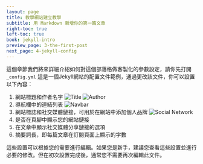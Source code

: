 ```yaml
---
layout: page
title: 教學網站建立教學
subtitle: 用 Markdown 新增你的第一篇文章
right-toc: true
left-toc: true
book: jekyll-intro
preview_page: 3-the-first-post
next_page: 4-jekyll-config
---
```


這個章節我們將來詳細介紹如何對這個部落格做客製化的參數設定，請你先打開 `_config.yml` 這是一個Jekyll網站的配置文件範例，通過更改該文件，你可以設置以下內容：

1. 網站標題和作者名字
![Title](/img/4-jekyll-config/1.jpg)
![Author](/img/4-jekyll-config/2.jpg)
2. 導航欄中的連結列表
![Navbar](/img/4-jekyll-config/3.jpg)
3. 網站標誌和社交媒體鏈接，可用於在網站中添加個人品牌
![Social Network](/img/4-jekyll-config/4.jpg)
4. 是否在頁腳中顯示您的網站鏈接
5. 在文章中顯示社交媒體分享鏈接的選項
6. 摘要詞長，即每篇文章在訂閱頁面上顯示的字數

這些設置可以根據您的需要進行編輯。如果您是新手，建議您查看這些設置並進行必要的修改。但在初次設置完成後，通常您不需要再次編輯此文件。